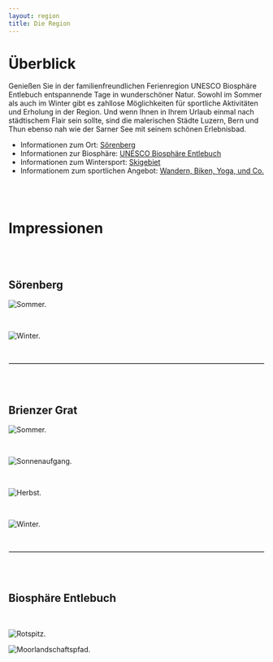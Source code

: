 ```yaml
---
layout: region
title: Die Region
---
```


# Überblick

Genießen Sie in der familienfreundlichen Ferienregion UNESCO Biosphäre Entlebuch entspannende Tage in wunderschöner Natur. 
Sowohl im Sommer als auch im Winter gibt es zahllose Möglichkeiten für sportliche Aktivitäten und Erholung in der Region.
Und wenn Ihnen in Ihrem Urlaub einmal nach städtischem Flair sein sollte, sind die malerischen Städte Luzern, Bern und Thun ebenso nah wie der Sarner See mit seinem schönen Erlebnisbad.

- Informationen zum Ort: [Sörenberg](https://www.soerenberg.ch/de/)
- Informationen zur Biosphäre: [UNESCO Biosphäre Entlebuch](https://www.biosphaere.ch/de/)
- Informationen zum Wintersport: [Skigebiet](https://www.soerenberg.ch/de/aktuell/news-bergbahnen/)
- Informationem zum sportlichen Angebot: [Wandern, Biken, Yoga, und Co.](https://www.soerenberg.ch/de/sommer/sport/)

<br>

<br>

# Impressionen

<br>

<br>

## Sörenberg

![Sommer.](https://raw.githubusercontent.com/ferienwohnung-flueehuetten-soerenberg/ferienwohnung-flueehuetten-soerenberg.github.io/master/assets/images/banners/soerenberg-round.png)

<br>

![Winter.](https://raw.githubusercontent.com/ferienwohnung-flueehuetten-soerenberg/ferienwohnung-flueehuetten-soerenberg.github.io/master/assets/images/banners/winterlandschaft-round.png)

<br>
<hr style="border:.5px solid lightgray"> <br>
<br>

## Brienzer Grat

![Sommer.](https://raw.githubusercontent.com/ferienwohnung-flueehuetten-soerenberg/ferienwohnung-flueehuetten-soerenberg.github.io/master/assets/images/banners/brienzer-grat-round.png)

<br>

![Sonnenaufgang.](https://raw.githubusercontent.com/ferienwohnung-flueehuetten-soerenberg/ferienwohnung-flueehuetten-soerenberg.github.io/master/assets/images/banners/AdobeStock_175334108.png)

<br>

![Herbst.](https://raw.githubusercontent.com/ferienwohnung-flueehuetten-soerenberg/ferienwohnung-flueehuetten-soerenberg.github.io/master/assets/images/banners/AdobeStock_241268127.png)

<br>

![Winter.](https://raw.githubusercontent.com/ferienwohnung-flueehuetten-soerenberg/ferienwohnung-flueehuetten-soerenberg.github.io/master/assets/images/banners/rothorn-round.png)

<br>
<hr style="border:.5px solid lightgray"> <br>
<br>

## Biosphäre Entlebuch

<br>

![Rotspitz.](https://raw.githubusercontent.com/ferienwohnung-flueehuetten-soerenberg/ferienwohnung-flueehuetten-soerenberg.github.io/master/assets/images/banners/AdobeStock_311159465.png)

![Moorlandschaftspfad.](https://raw.githubusercontent.com/ferienwohnung-flueehuetten-soerenberg/ferienwohnung-flueehuetten-soerenberg.github.io/master/assets/images/banners/moorlandschaftspfad-round.png)

<br>
